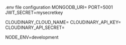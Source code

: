 .env file configuration
MONGODB_URI=
PORT=5001
JWT_SECRET=mysecretkey

CLOUDINARY_CLOUD_NAME=
CLOUDINARY_API_KEY=
CLOUDINARY_API_SECRET=

NODE_ENV=development
